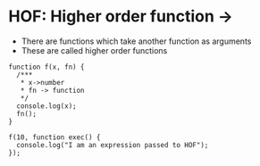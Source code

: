 # HOF: Higher order function ->

 * There are functions which take another function as arguments
 * These are called higher order functions


```
function f(x, fn) {
  /***
   * x->number
   * fn -> function
   */
  console.log(x);
  fn();
}

f(10, function exec() {
  console.log("I am an expression passed to HOF");
});
```

